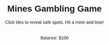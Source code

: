 <!DOCTYPE html>
<html lang="en">
<head>
    <meta charset="UTF-8">
    <meta name="viewport" content="width=device-width, initial-scale=1.0">
    <title>Mines Gambling Game</title>
    <style>
        body { font-family: Arial, sans-serif; text-align: center; }
        .grid { display: grid; grid-template-columns: repeat(5, 60px); gap: 5px; justify-content: center; margin-top: 20px; }
        .cell { width: 60px; height: 60px; background: #ccc; display: flex; align-items: center; justify-content: center; font-size: 24px; cursor: pointer; border: 2px solid #444; }
        .cell.revealed { background: lightgreen; cursor: default; }
        .cell.mine { background: red; }
        .end-screen { position: fixed; top: 0; left: 0; width: 100%; height: 100%; background: rgba(0, 0, 0, 0.8); color: white; display: flex; flex-direction: column; align-items: center; justify-content: center; z-index: 999; }
        .end-screen.hidden { display: none; }
        #resetButton { margin-top: 20px; padding: 10px 20px; font-size: 16px; cursor: pointer; }
    </style>
</head>
<body>
    <h1>Mines Gambling Game</h1>
    <p>Click tiles to reveal safe spots. Hit a mine and lose!</p>
    <div class="grid" id="grid"></div>
    <p id="status">Balance: $100</p>
    <div id="endScreen" class="end-screen hidden">
        <h2 id="endMessage"></h2>
        <button id="resetButton" class="hidden">Reset Game</button>
    </div>
    <script>
        const gridSize = 5;
        let balance = 100;
        let mineIndex;
        let revealedCells = 0;
        let gameEnded = false;

        // Generate a mine in the grid
        function generateMine() {
            mineIndex = Math.floor(Math.random() * (gridSize * gridSize));
        }

        // Create the grid of cells
        function createGrid() {
            const grid = document.getElementById("grid");
            grid.innerHTML = ""; // Clear any previous grid
            for (let i = 0; i < gridSize * gridSize; i++) {
                const cell = document.createElement("div");
                cell.classList.add("cell");
                cell.dataset.index = i;
                cell.addEventListener("click", () => revealCell(i));
                grid.appendChild(cell);
            }
        }

        // Reveal a cell when clicked
        function revealCell(index) {
            if (gameEnded) return; // Prevent further actions if the game has ended
            
            const cell = document.querySelector(`.cell[data-index='${index}']`);
            if (!cell || cell.classList.contains("revealed")) return;

            if (index === mineIndex) {
                // Player hits a mine
                cell.classList.add("mine");
                cell.innerHTML = "💣";
                balance = Math.floor(balance / 2); // Half the balance if hit a mine
                document.getElementById("status").innerText = `You hit the mine! Balance: $${balance}`;
                freezeBoard();
                checkEndGame();
            } else {
                // Safe spot
                cell.classList.add("revealed");
                cell.innerHTML = "💎";
                revealedCells++;
                balance += 5; // Increase balance for safe picks
                document.getElementById("status").innerText = `Balance: $${balance}`;
                checkVictory();
            }
        }

        // Freeze the board (disable further clicks)
        function freezeBoard() {
            const cells = document.querySelectorAll(".cell");
            cells.forEach(cell => cell.style.pointerEvents = "none"); // Disable clicks
            document.getElementById("resetButton").classList.remove("hidden"); // Show reset button
        }

        // Check if the player won by revealing all safe cells
        function checkVictory() {
            if (revealedCells === gridSize * gridSize - 1) {
                document.getElementById("endMessage").innerText = "Lucky Pick!";
                document.getElementById("endScreen").classList.remove("hidden");
                gameEnded = true; // End the game
            }
        }

        // Check if the game should end due to win/loss conditions
        function checkEndGame() {
            if (balance <= 0) {
                document.getElementById("endMessage").innerText = "Game Over! You're out of money!";
                document.getElementById("endScreen").classList.remove("hidden");
                gameEnded = true; // End the game
            } else if (balance >= 1000) {
                document.getElementById("endMessage").innerText = "99% of gamblers quit before winning!";
                document.getElementById("endScreen").classList.remove("hidden");
                gameEnded = true; // End the game
            }
        }

        // Reset the game
        function resetGame() {
            balance = 100;
            revealedCells = 0;
            gameEnded = false;
            generateMine(); // Generate the mine at the start
            createGrid(); // Create the grid of cells
            document.getElementById("status").innerText = `Balance: $${balance}`;
            document.getElementById("endScreen").classList.add("hidden");
            document.getElementById("resetButton").classList.add("hidden");

            // Re-enable the grid cells for clicks
            const cells = document.querySelectorAll(".cell");
            cells.forEach(cell => cell.style.pointerEvents = "auto"); // Re-enable clicks
        }

        // Add reset game button functionality
        document.getElementById("resetButton").addEventListener("click", () => {
            resetGame();
        });

        // Initialize the game
        generateMine(); // Generate the mine at the start
        createGrid(); // Create the grid of cells
    </script>
</body>
</html>
